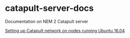 # catapult-server-docs

Documentation on NEM 2 Catapult server

[Setting up Catapult network on nodes running Ubuntu 16.04](catapult-server-build.md)
